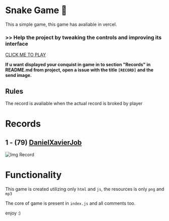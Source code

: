 
# Snake Game 📝  
This a simple game, this game has avaliable in vercel.

### **>> Help the project by tweaking the controls and improving its interface**

[CLICK ME TO PLAY](https://studying-snake-game-html-js.vercel.app)

**If u want displayed your conquist in game in to section "Records" in README.md from project, open a issue with the title `[RECORD]` and the send image.**

## Rules
The record is avaliable when the actual record is broked by player

# Records

## 1 - (79) [DanielXavierJob](https://github.com/DanielXavierJob)
![Img Record](https://i.imgur.com/gB4cs5z.png)


# Functionality

This game is created utilizing only `html` and `js`, the resources is only `png` and `mp3`

The core of game is present in `index.js` and all comments too.

enjoy :)